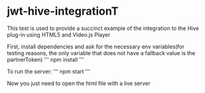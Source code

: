 # jwt-hive-integrationT

This test is used to provide a succinct example of the integration to the Hive plug-in using HTML5 and Video.js Player


First, install dependencies and ask for the necessary env variables(for testing reasons, the only variable that does not have a fallback value is the partnerToken)
'''
npm install
'''

To run the server:
'''
npm start
'''

Now you just need to open the html file with a live server